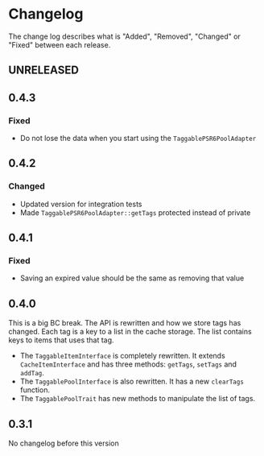 # Changelog

The change log describes what is "Added", "Removed", "Changed" or "Fixed" between each release.

## UNRELEASED
## 0.4.3

### Fixed

* Do not lose the data when you start using the `TaggablePSR6PoolAdapter`

## 0.4.2

### Changed

* Updated version for integration tests
* Made `TaggablePSR6PoolAdapter::getTags` protected instead of private

## 0.4.1

### Fixed

* Saving an expired value should be the same as removing that value

## 0.4.0

This is a big BC break. The API is rewritten and how we store tags has changed. Each tag is a key to a list in the
cache storage. The list contains keys to items that uses that tag.

* The `TaggableItemInterface` is completely rewritten. It extends `CacheItemInterface` and has three methods: `getTags`, `setTags` and `addTag`.
* The `TaggablePoolInterface` is also rewritten. It has a new `clearTags` function.
* The `TaggablePoolTrait` has new methods to manipulate the list of tags.

## 0.3.1

No changelog before this version
